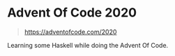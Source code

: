 # Advent Of Code 2020

> https://adventofcode.com/2020

Learning some Haskell while doing the Advent Of Code.
